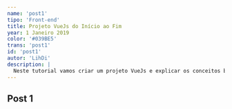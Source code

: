 ```yaml
---
name: 'post1'
tipo: 'Front-end'
title: Projeto VueJs do Início ao Fim
year: 1 Janeiro 2019
color: '#039BE5'
trans: 'post1'
id: 'post1'
autor: 'LihDi'
description: |
  Neste tutorial vamos criar um projeto VueJs e explicar os conceitos básicos.
---
```


## Post 1